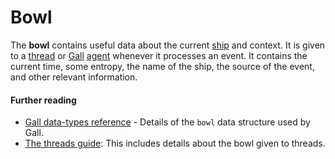 # Bowl

The **bowl** contains useful data about the current [ship](ship.md) and context. It is given to a [thread](thread.md) or [Gall](gall.md) [agent](agent.md) whenever it processes an event. It contains the current time, some entropy, the name of the ship, the source of the event, and other relevant information.

#### Further reading

- [Gall data-types reference](../urbit-os/kernel/gall/reference/data-types.md#bowl) - Details of the `bowl` data structure used by Gall.
- [The threads guide](../userspace/threads/tutorials/basics/input.md#bowl): This includes details about the bowl given to threads.

